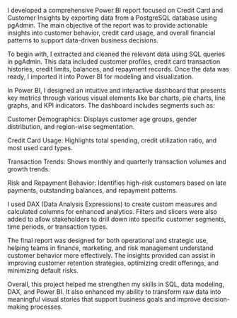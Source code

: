 I developed a comprehensive Power BI report focused on Credit Card and Customer Insights by exporting data from a PostgreSQL database using pgAdmin. The main objective of the report was to provide actionable insights into customer behavior, credit card usage, and overall financial patterns to support data-driven business decisions.

To begin with, I extracted and cleaned the relevant data using SQL queries in pgAdmin. This data included customer profiles, credit card transaction histories, credit limits, balances, and repayment records. Once the data was ready, I imported it into Power BI for modeling and visualization.

In Power BI, I designed an intuitive and interactive dashboard that presents key metrics through various visual elements like bar charts, pie charts, line graphs, and KPI indicators. The dashboard includes segments such as:

Customer Demographics: Displays customer age groups, gender distribution, and region-wise segmentation.

Credit Card Usage: Highlights total spending, credit utilization ratio, and most used card types.

Transaction Trends: Shows monthly and quarterly transaction volumes and growth trends.

Risk and Repayment Behavior: Identifies high-risk customers based on late payments, outstanding balances, and repayment patterns.

I used DAX (Data Analysis Expressions) to create custom measures and calculated columns for enhanced analytics. Filters and slicers were also added to allow stakeholders to drill down into specific customer segments, time periods, or transaction types.

The final report was designed for both operational and strategic use, helping teams in finance, marketing, and risk management understand customer behavior more effectively. The insights provided can assist in improving customer retention strategies, optimizing credit offerings, and minimizing default risks.

Overall, this project helped me strengthen my skills in SQL, data modeling, DAX, and Power BI. It also enhanced my ability to transform raw data into meaningful visual stories that support business goals and improve decision-making processes.
